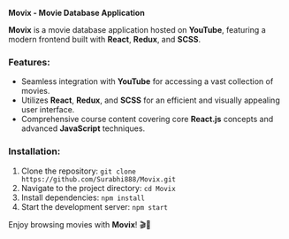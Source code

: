 **Movix - Movie Database Application**

**Movix** is a movie database application hosted on **YouTube**, featuring a modern frontend built with **React**, **Redux**, and **SCSS**.

### Features:
- Seamless integration with **YouTube** for accessing a vast collection of movies.
- Utilizes **React**, **Redux**, and **SCSS** for an efficient and visually appealing user interface.
- Comprehensive course content covering core **React.js** concepts and advanced **JavaScript** techniques.

### Installation:
1. Clone the repository: `git clone https://github.com/Surabhi888/Movix.git`
2. Navigate to the project directory: `cd Movix`
3. Install dependencies: `npm install`
4. Start the development server: `npm start`

Enjoy browsing movies with **Movix**! 🎬🍿
